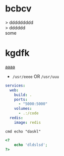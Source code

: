 # bcbcv
&gt; ddddddddd 
</br>
&gt; dddddd 
</br>
some
# kgdfk

[aaaa](https://some.io)


* `/usr/eeee` OR `/usr/uuu`


```yml
services:
  web:
    build: .
    ports:
      - "5000:5000"
    volumes:
      - .:/code
  redis:
    image: redis
```


```console
cmd echo "daskl"
```


```php
<?
	echo 'dldslsd';
?>
```